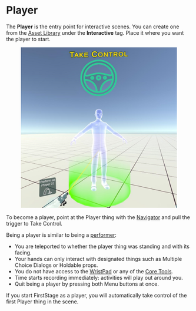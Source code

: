 # Player

The **Player** is the entry point for interactive scenes. You can create one from the [Asset Library](../basics/asset-library.md) under the **Interactive** tag. Place it where you want the player to start.

<figure><img src="../.gitbook/assets/DUMMY 2023-02-17 15-17-27.jpg" alt=""><figcaption></figcaption></figure>

To become a player, point at the Player thing with the [Navigator](../basics/core-tools/navigator.md) and pull the trigger to Take Control.

Being a player is similar to being a [performer](../activities/performance-capture/performing.md):&#x20;

* You are teleported to whether the player thing was standing and with its facing.
* Your hands can only interact with designated things such as Multiple Choice Dialogs or Holdable props.
* You do not have access to the [WristPad](../basics/wristpad/) or any of the [Core Tools](../basics/core-tools/).
* Time starts recording immediately: activities will play out around you.
* Quit being a player by pressing both Menu buttons at once.

If you start FirstStage as a player, you will automatically take control of the first Player thing in the scene.
